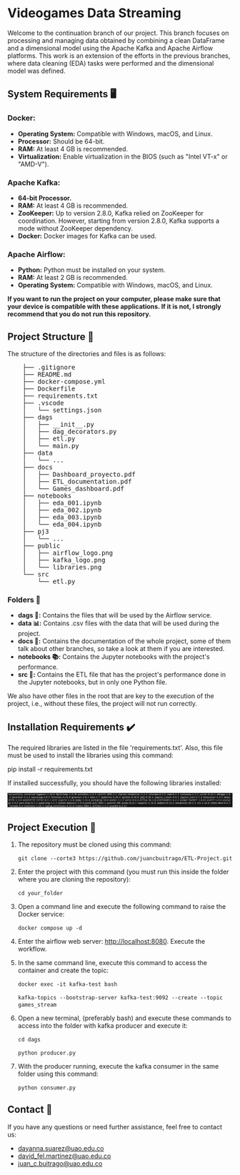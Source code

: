 # Videogames Data Streaming

Welcome to the continuation branch of our project. This branch focuses on processing and managing data obtained by combining a clean DataFrame and a dimensional model using the Apache Kafka and Apache Airflow platforms. This work is an extension of the efforts in the previous branches, where data cleaning (EDA) tasks were performed and the dimensional model was defined.

## System Requirements 🖥️

### Docker:
- **Operating System:** Compatible with Windows, macOS, and Linux.
- **Processor:** Should be 64-bit.
- **RAM:** At least 4 GB is recommended.
- **Virtualization:** Enable virtualization in the BIOS (such as "Intel VT-x" or "AMD-V").

### Apache Kafka:
- **64-bit Processor.**
- **RAM:** At least 4 GB is recommended.
- **ZooKeeper:** Up to version 2.8.0, Kafka relied on ZooKeeper for coordination. However, starting from version 2.8.0, Kafka supports a mode without ZooKeeper dependency.
- **Docker:** Docker images for Kafka can be used.

### Apache Airflow:
- **Python:** Python must be installed on your system.
- **RAM:** At least 2 GB is recommended.
- **Operating System:** Compatible with Windows, macOS, and Linux.

**If you want to run the project on your computer, please make sure that your device is compatible with these applications. If it is not, I strongly recommend that you do not run this repository.**

## Project Structure 📃

The structure of the directories and files is as follows:

<pre>
    ├── .gitignore
    ├── README.md
    ├── docker-compose.yml
    ├── Dockerfile
    ├── requirements.txt
    ├── .vscode
    │   └── settings.json
    ├── dags
    │   ├── __init__.py
    │   ├── dag_decorators.py
    │   ├── etl.py
    │   └── main.py
    ├── data
    │   └── ...
    ├── docs
    │   ├── Dashboard_proyecto.pdf
    │   ├── ETL_documentation.pdf
    │   └── Games_dashboard.pdf
    ├── notebooks
    │   ├── eda_001.ipynb
    │   ├── eda_002.ipynb
    │   ├── eda_003.ipynb
    │   └── eda_004.ipynb
    ├── pj3
    │   └── ...
    ├── public
    │   ├── airflow_logo.png
    │   ├── kafka_logo.png
    │   └── libraries.png
    └── src
        └── etl.py
</pre>



### Folders 📁
- **dags 📑:** Contains the files that will be used by the Airflow service.
- **data 📊:** Contains .csv files with the data that will be used during the project.
- **docs 📙:** Contains the documentation of the whole project, some of them talk about other branches, so take a look at them if you are interested.
- **notebooks 📚:** Contains the Jupyter notebooks with the project's performance.
- **src 📂:** Contains the ETL file that has the project's performance done in the Jupyter notebooks, but in only one Python file.

We also have other files in the root that are key to the execution of the project, i.e., without these files, the project will not run correctly.

## Installation Requirements ✔️

The required libraries are listed in the file 'requirements.txt'. Also, this file must be used to install the libraries using this command:

pip install -r requirements.txt


If installed successfully, you should have the following libraries installed:

![Installed Libraries](./public/libraries.png)

## Project Execution 🚀

1. The repository must be cloned using this command:
    ```
    git clone --corte3 https://github.com/juancbuitrago/ETL-Project.git
    ```

2. Enter the project with this command (you must run this inside the folder where you are cloning the repository):
    ```
    cd your_folder
    ```

3. Open a command line and execute the following command to raise the Docker service:
    ```
    docker compose up -d
    ```

4. Enter the airflow web server: [http://localhost:8080](http://localhost:8080). Execute the workflow.

5. In the same command line, execute this command to access the container and create the topic:
    ```
    docker exec -it kafka-test bash
    ```
    ```
    kafka-topics --bootstrap-server kafka-test:9092 --create --topic games_stream
    ```

6. Open a new terminal, (preferably bash) and execute these commands to access into the folder with kafka producer and execute it:
    ```
    cd dags
    ```
    ```
    python producer.py
    ```

7. With the producer running, execute the kafka consumer in the same folder using this command:
    ```
    python consumer.py
    ```

## Contact 📧

If you have any questions or need further assistance, feel free to contact us:

- [dayanna.suarez@uao.edu.co](mailto:dayanna.suarez@uao.edu.co)
- [david_fel.martinez@uao.edu.co](mailto:david_fel.martinez@uao.edu.co)
- [juan_c.buitrago@uao.edu.co](mailto:juan_c.buitrago@uao.edu.co)
